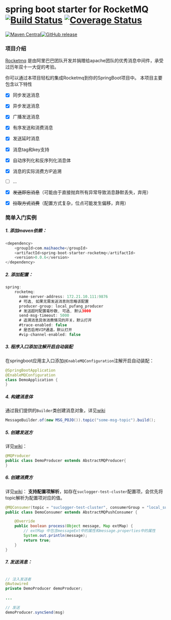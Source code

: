 # spring boot starter for RocketMQ [![Build Status](https://travis-ci.org/maihaoche/rocketmq-spring-boot-starter.svg?branch=master)](https://travis-ci.org/maihaoche/rocketmq-spring-boot-starter) [![Coverage Status](https://coveralls.io/repos/github/maihaoche/rocketmq-spring-boot-starter/badge.svg?branch=master)](https://coveralls.io/github/maihaoche/rocketmq-spring-boot-starter?branch=master)

<p><a href="http://search.maven.org/#search%7Cga%7C1%7Ccom.maihaoche"><img src="https://maven-badges.herokuapp.com/maven-central/com.maihaoche/spring-boot-starter-rocketmq/badge.svg" alt="Maven Central" style="max-width:100%;"></a><a href="https://github.com/maihaoche/rocketmq-spring-boot-starter/releases"><img src="https://camo.githubusercontent.com/795f06dcbec8d5adcfadc1eb7a8ac9c7d5007fce/68747470733a2f2f696d672e736869656c64732e696f2f62616467652f72656c656173652d646f776e6c6f61642d6f72616e67652e737667" alt="GitHub release" data-canonical-src="https://img.shields.io/badge/release-download-orange.svg" style="max-width:100%;"></a>


### 项目介绍

[Rocketmq](https://github.com/apache/rocketmq) 是由阿里巴巴团队开发并捐赠给apache团队的优秀消息中间件，承受过历年双十一大促的考验。

你可以通过本项目轻松的集成Rocketmq到你的SpringBoot项目中。
本项目主要包含以下特性

* [x] 同步发送消息
* [x] 异步发送消息
* [x] 广播发送消息
* [x] 有序发送和消费消息
* [x] 发送延时消息
* [x] 消息tag和key支持
* [x] 自动序列化和反序列化消息体
* [x] 消息的实际消费方IP追溯
* [ ] ...
* [x] ~~发送即忘消息~~（可能由于直接抛弃所有异常导致消息静默丢失，弃用）
* [x] ~~拉取方式消费~~（配置方式复杂，位点可能发生偏移，弃用）



### 简单入门实例


##### 1. 添加maven依赖：

```java
<dependency>
    <groupId>com.maihaoche</groupId>
    <artifactId>spring-boot-starter-rocketmq</artifactId>
    <version>0.0.6</version>
</dependency>
```

##### 2. 添加配置：

```java
spring:
    rocketmq:
      name-server-address: 172.21.10.111:9876
      # 可选, 如果无需发送消息则忽略该配置
      producer-group: local_pufang_producer
      # 发送超时配置毫秒数, 可选, 默认3000
      send-msg-timeout: 5000
      # 追溯消息具体消费情况的开关，默认打开
      #trace-enabled: false
      # 是否启用VIP通道，默认打开
      #vip-channel-enabled: false
```
##### 3. 程序入口添加注解开启自动装配

在springboot应用主入口添加`@EnableMQConfiguration`注解开启自动装配：

```java
@SpringBootApplication
@EnableMQConfiguration
class DemoApplication {
}
```

##### 4. 构建消息体

通过我们提供的`Builder`类创建消息对象，详见[wiki](https://github.com/maihaoche/rocketmq-spring-boot-starter/wiki/构建消息体)


```java
MessageBuilder.of(new MSG_POJO()).topic("some-msg-topic").build();
```


##### 5. 创建发送方

详见[wiki](https://github.com/maihaoche/rocketmq-spring-boot-starter/wiki/%E6%9C%80%E4%BD%B3%E5%AE%9E%E8%B7%B5-Provider)：


```java
@MQProducer
public class DemoProducer extends AbstractMQProducer{
}
```

##### 6. 创建消费方

详见[wiki](https://github.com/maihaoche/rocketmq-spring-boot-starter/wiki/%E6%9C%80%E4%BD%B3%E5%AE%9E%E8%B7%B5-Consumer)：
**支持配置项解析**，如存在`suclogger-test-cluster`配置项，会优先将topic解析为配置项对应的值。

```java
@MQConsumer(topic = "suclogger-test-cluster", consumerGroup = "local_sucloger_dev")
public class DemoConsumer extends AbstractMQPushConsumer {

    @Override
    public boolean process(Object message, Map extMap) {
        // extMap 中包含messageExt中的属性和message.properties中的属性
        System.out.println(message);
        return true;
    }
}
```

##### 7. 发送消息：

```java

// 注入发送者
@Autowired
private DemoProducer demoProducer;
    
...
    
// 发送
demoProducer.syncSend(msg)
    
```


